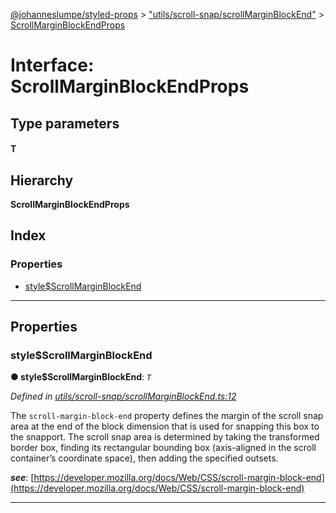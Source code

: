[@johanneslumpe/styled-props](../README.md) > ["utils/scroll-snap/scrollMarginBlockEnd"](../modules/_utils_scroll_snap_scrollmarginblockend_.md) > [ScrollMarginBlockEndProps](../interfaces/_utils_scroll_snap_scrollmarginblockend_.scrollmarginblockendprops.md)

# Interface: ScrollMarginBlockEndProps

## Type parameters
#### T 
## Hierarchy

**ScrollMarginBlockEndProps**

## Index

### Properties

* [style$ScrollMarginBlockEnd](_utils_scroll_snap_scrollmarginblockend_.scrollmarginblockendprops.md#style_scrollmarginblockend)

---

## Properties

<a id="style_scrollmarginblockend"></a>

###  style$ScrollMarginBlockEnd

**● style$ScrollMarginBlockEnd**: *`T`*

*Defined in [utils/scroll-snap/scrollMarginBlockEnd.ts:12](https://github.com/johanneslumpe/styled-props/blob/8e709f1/src/utils/scroll-snap/scrollMarginBlockEnd.ts#L12)*

The `scroll-margin-block-end` property defines the margin of the scroll snap area at the end of the block dimension that is used for snapping this box to the snapport. The scroll snap area is determined by taking the transformed border box, finding its rectangular bounding box (axis-aligned in the scroll container’s coordinate space), then adding the specified outsets.

*__see__*: [https://developer.mozilla.org/docs/Web/CSS/scroll-margin-block-end](https://developer.mozilla.org/docs/Web/CSS/scroll-margin-block-end)

___

